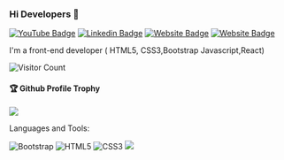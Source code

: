### Hi Developers 👋
[![YouTube Badge](https://img.shields.io/badge/YouTube-DeveloperFunnel-red)](https://www.youtube.com/developerfunnel)
[![Linkedin Badge](https://img.shields.io/badge/-Avijit-blue?style=flat-square&logo=Linkedin&logoColor=white&link=https://www.linkedin.com/in/avijit-behera-1b8421209/)](https://www.linkedin.com/in/avijit-behera-1b8421209/)
[![Website Badge](https://img.shields.io/badge/WebSite-Avijit-green)](https://avijit5442.github.io/profile.githiub.io/)
[![Website Badge](https://img.shields.io/badge/StackOverflow-Avijit-yellow)](https://stackoverflow.com/users/17712988/avijit-behera)

I'm
a front-end developer ( HTML5, CSS3,Bootstrap Javascript,React)

![Visitor Count](https://profile-counter.glitch.me/avijit5442/count.svg)

<div>
  <h4>🏆 Github Profile Trophy</h4>
  <a href="https://github.com/avijit5442/github-profile-trophy">
    <img src="https://github-profile-trophy.vercel.app/?username=avijit5442&column=7"/>
  </a>
</div>

Languages and Tools: 

<img alt="Bootstrap" src="https://img.shields.io/badge/bootstrap-%23563D7C.svg?style=flat-square&logo=bootstrap&logoColor=white"/>  <img alt="HTML5" src="https://img.shields.io/badge/html5-%23E34F26.svg?style=flat-square&logo=html5&logoColor=white"/> <img alt="CSS3" src="https://img.shields.io/badge/css3-%231572B6.svg?style=flat-square&logo=css3&logoColor=white"/>
![](https://activity-graph.herokuapp.com/graph?username=avijit5442&theme=react-dark&area=true)

<!--
**avijit5442/avijit5442** is a ✨ _special_ ✨ repository because its `README.md` (this file) appears on your GitHub profile.

Here are some ideas to get you started:

- 🔭 I’m currently working on ...
- 🌱 I’m currently learning ...
- 👯 I’m looking to collaborate on ...
- 🤔 I’m looking for help with ...
- 💬 Ask me about ...
- 📫 How to reach me: ...
- 😄 Pronouns: ...
- ⚡ Fun fact: ...
-->
